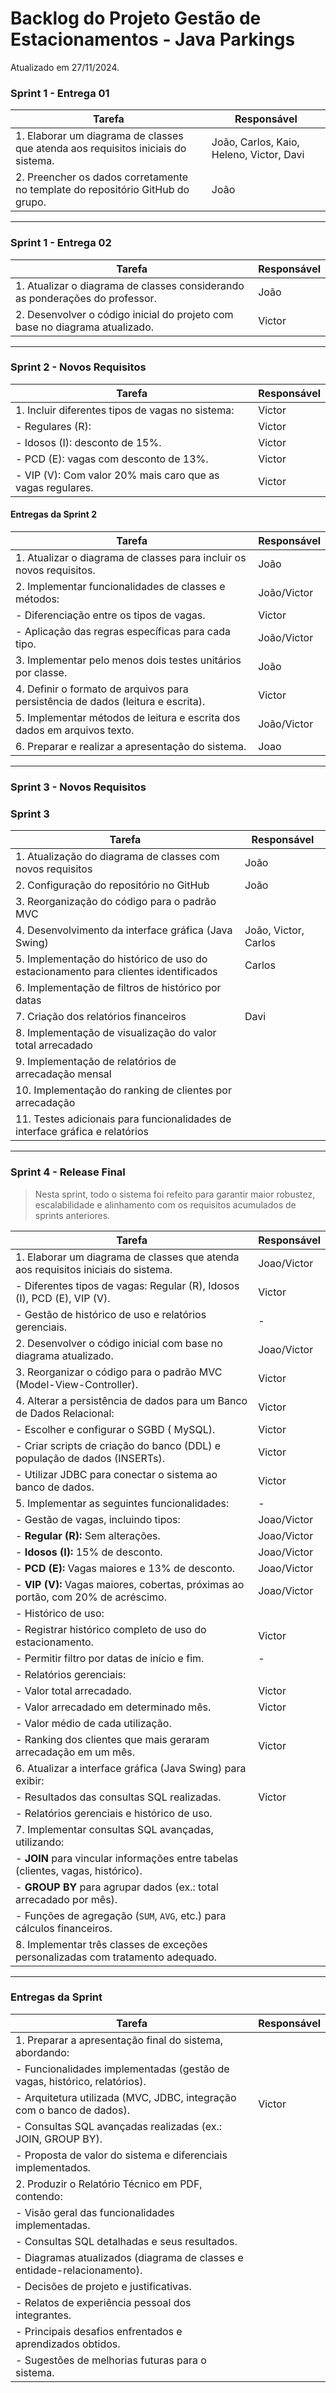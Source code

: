 # Backlog do Projeto Gestão de Estacionamentos - Java Parkings
Atualizado em 27/11/2024.


### Sprint 1 - Entrega 01

| Tarefa                                                      | Responsável |
| ----------------------------------------------------------- | ----------- |
| 1. Elaborar um diagrama de classes que atenda aos requisitos iniciais do sistema. | João, Carlos, Kaio, Heleno, Victor, Davi |
| 2. Preencher os dados corretamente no template do repositório GitHub do grupo.    |        João     |

----

### Sprint 1 - Entrega 02

| Tarefa                                                      | Responsável |
| ----------------------------------------------------------- | ----------- |
| 1. Atualizar o diagrama de classes considerando as ponderações do professor.     |        João     |
| 2. Desenvolver o código inicial do projeto com base no diagrama atualizado.      |          Victor   |

----

### Sprint 2 - Novos Requisitos

| Tarefa                                                      | Responsável |
| ----------------------------------------------------------- | ----------- |
| 1. Incluir diferentes tipos de vagas no sistema:            |       Victor      |
|    - Regulares (R):                                |      Victor       |
|    - Idosos (I): desconto de 15%.                               |    Victor         |
|    - PCD (E): vagas com desconto de 13%. |        Victor     |
|    - VIP (V): Com valor 20% mais caro que as vagas regulares. |   Victor          |

#### Entregas da Sprint 2

| Tarefa                                                      | Responsável |
| ----------------------------------------------------------- | ----------- |
| 1. Atualizar o diagrama de classes para incluir os novos requisitos.              |         João    |
| 2. Implementar funcionalidades de classes e métodos:                             |     João/Victor        |
|    - Diferenciação entre os tipos de vagas.                                       |     Victor        |
|    - Aplicação das regras específicas para cada tipo.                             |       João/Victor      |
| 3. Implementar pelo menos dois testes unitários por classe.                       |      João       |
| 4. Definir o formato de arquivos para persistência de dados (leitura e escrita).  |         Victor    |
| 5. Implementar métodos de leitura e escrita dos dados em arquivos texto.          |     João/Victor        |
| 6. Preparar e realizar a apresentação do sistema.                                 |       Joao      |

----

### Sprint 3 - Novos Requisitos

### Sprint 3

| Tarefa                                                      | Responsável |
| ----------------------------------------------------------- | ----------- |
| 1. Atualização do diagrama de classes com novos requisitos  | João        |
| 2. Configuração do repositório no GitHub                    | João        |
| 3. Reorganização do código para o padrão MVC                |         |
| 4. Desenvolvimento da interface gráfica (Java Swing)        | João, Victor, Carlos |
| 5. Implementação do histórico de uso do estacionamento para clientes identificados | Carlos |
| 6. Implementação de filtros de histórico por datas          |             |
| 7. Criação dos relatórios financeiros                       | Davi        |
| 8. Implementação de visualização do valor total arrecadado  |             |
| 9. Implementação de relatórios de arrecadação mensal        |             |
| 10. Implementação do ranking de clientes por arrecadação    |             |
| 11. Testes adicionais para funcionalidades de interface gráfica e relatórios |             |


----

### Sprint 4 - Release Final

> Nesta sprint, todo o sistema foi refeito para garantir maior robustez, escalabilidade e alinhamento com os requisitos acumulados de sprints anteriores.

| Tarefa                                                      | Responsável |
| ----------------------------------------------------------- | ----------- |
| 1. Elaborar um diagrama de classes que atenda aos requisitos iniciais do sistema. |        Joao/Victor     |
|    - Diferentes tipos de vagas: Regular (R), Idosos (I), PCD (E), VIP (V).        |        Victor     |
|    - Gestão de histórico de uso e relatórios gerenciais.                          |        -     |
| 2. Desenvolver o código inicial com base no diagrama atualizado.                 |       Joao/Victor      |
| 3. Reorganizar o código para o padrão MVC (Model-View-Controller).                |      Victor       |
| 4. Alterar a persistência de dados para um Banco de Dados Relacional:             |      Victor       |
|    - Escolher e configurar o SGBD ( MySQL).           |        Victor     |
|    - Criar scripts de criação do banco (DDL) e população de dados (INSERTs).      |         Victor    |
|    - Utilizar JDBC para conectar o sistema ao banco de dados.                     |        Victor     |
| 5. Implementar as seguintes funcionalidades:                                      |        -     |
|    - Gestão de vagas, incluindo tipos:                                            |       Joao/Victor      |
|        - **Regular (R):** Sem alterações.                                         |        Joao/Victor     |
|        - **Idosos (I):** 15% de desconto.                                         |        Joao/Victor     |
|        - **PCD (E):** Vagas maiores e 13% de desconto.                            |        Joao/Victor     |
|        - **VIP (V):** Vagas maiores, cobertas, próximas ao portão, com 20% de acréscimo. |   Joao/Victor          |
|    - Histórico de uso:                                                            |             |
|        - Registrar histórico completo de uso do estacionamento.                   |    Victor         |
|        - Permitir filtro por datas de início e fim.                               |     -        |
|    - Relatórios gerenciais:                                                       |             |
|        - Valor total arrecadado.                                                  |    Victor         |
|        - Valor arrecadado em determinado mês.                                     |     Victor        |
|        - Valor médio de cada utilização.                                          |             |
|        - Ranking dos clientes que mais geraram arrecadação em um mês.             |     Victor        |
| 6. Atualizar a interface gráfica (Java Swing) para exibir:                        |             |
|    - Resultados das consultas SQL realizadas.                                     |        Victor     |
|    - Relatórios gerenciais e histórico de uso.                                    |             |
| 7. Implementar consultas SQL avançadas, utilizando:                               |             |
|    - **JOIN** para vincular informações entre tabelas (clientes, vagas, histórico).|             |
|    - **GROUP BY** para agrupar dados (ex.: total arrecadado por mês).             |             |
|    - Funções de agregação (`SUM`, `AVG`, etc.) para cálculos financeiros.          |             |
| 8. Implementar três classes de exceções personalizadas com tratamento adequado.   |             |

---

### Entregas da Sprint

| Tarefa                                                      | Responsável |
| ----------------------------------------------------------- | ----------- |
| 1. Preparar a apresentação final do sistema, abordando:                        |             |
|    - Funcionalidades implementadas (gestão de vagas, histórico, relatórios).    |             |
|    - Arquitetura utilizada (MVC, JDBC, integração com o banco de dados).        |       Victor      |
|    - Consultas SQL avançadas realizadas (ex.: JOIN, GROUP BY).                  |             |
|    - Proposta de valor do sistema e diferenciais implementados.                 |             |
| 2. Produzir o Relatório Técnico em PDF, contendo:                               |             |
|    - Visão geral das funcionalidades implementadas.                             |             |
|    - Consultas SQL detalhadas e seus resultados.                                |             |
|    - Diagramas atualizados (diagrama de classes e entidade-relacionamento).     |             |
|    - Decisões de projeto e justificativas.                                      |             |
|    - Relatos de experiência pessoal dos integrantes.                            |             |
|    - Principais desafios enfrentados e aprendizados obtidos.                    |             |
|    - Sugestões de melhorias futuras para o sistema.                             |             |


